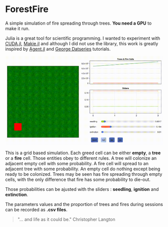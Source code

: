 # ForestFire

A simple simulation of fire spreading through trees. **You need a GPU** to make it run.

Julia is a great tool for scientific programming. I wanted to experiment with [CUDA.jl](https://github.com/JuliaGPU/CUDA.jl), [Makie.jl](https://github.com/JuliaPlots/Makie.jl) and although I did not use the library, this work is greatly inspired by [Agent.jl](https://github.com/JuliaDynamics/Agents.jl) and [George Datseries](https://github.com/Datseris) tutorials. 

![ForestFire.jl](https://github.com/fiwr/ForestFire/blob/main/images/forest_fire.gif?raw=true)

This is a grid based simulation. Each greed cell can be either **empty**, a **tree** or a **fire** cell. Those entities obey to different rules. A tree will colonize an adjacent empty cell with some probability. A fire cell will spread to an adjacent tree with some probability. An empty cell do nothing except being ready to be colonized. Trees may be seen has fire spreading through empty cells, with the only difference that fire has some probability to die-out.

Those probabilities can be ajusted with the sliders : **seedling**, **ignition** and **extinction**.

The parameters values and the proportion of trees and fires during sessions can be recorded as **.csv files**.

> "... and life as it could be." Christopher Langton

